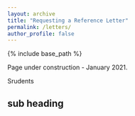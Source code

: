 ```yaml
---
layout: archive
title: "Requesting a Reference Letter"
permalink: /letters/
author_profile: false
---
```

{% include base_path %}

Page under construction - January 2021.

Srudents 



## sub heading



